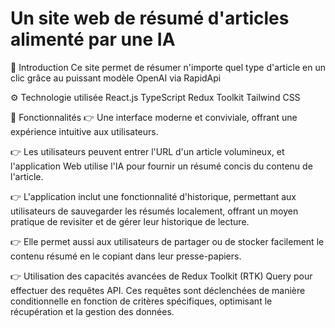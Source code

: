 # Un site web de résumé d'articles alimenté par une IA

🤖 Introduction
Ce site permet de résumer n'importe quel type d'article en un clic grâce au puissant modèle OpenAI via RapidApi

⚙️ Technologie utilisée
React.js
TypeScript
Redux Toolkit
Tailwind CSS

🔋 Fonctionnalités
👉 Une interface moderne et conviviale, offrant une expérience intuitive aux utilisateurs.

👉 Les utilisateurs peuvent entrer l'URL d'un article volumineux, et l'application Web utilise l'IA pour fournir un résumé concis du contenu de l'article.

👉 L'application inclut une fonctionnalité d'historique, permettant aux utilisateurs de sauvegarder les résumés localement, offrant un moyen pratique de revisiter et de gérer leur historique de lecture.

👉 Elle permet aussi aux utilisateurs de partager ou de stocker facilement le contenu résumé en le copiant dans leur presse-papiers.

👉 Utilisation des capacités avancées de Redux Toolkit (RTK) Query pour effectuer des requêtes API. Ces requêtes sont déclenchées de manière conditionnelle en fonction de critères spécifiques, optimisant le récupération et la gestion des données.
